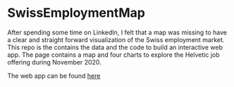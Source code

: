 # SwissEmploymentMap
After spending some time on LinkedIn, I felt that a map was missing to have
a clear and straight forward visualization of the Swiss employment market.
This repo is the contains the data and the code to build an interactive web app.
The page contains a map and four charts to explore the Helvetic job offering 
during November 2020.

The web app can be found [here](https://swiss-job-map.herokuapp.com/)
